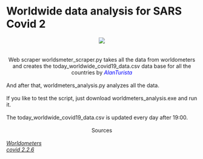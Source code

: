 <!DOCTYPE HTML>
<html>
  <head>
    <h1>Worldwide data analysis for SARS Covid 2</h1>
  <center><i><img src="https://www.python.org/static/apple-touch-icon-72x72-precomposed.png"></i></center>
  </head>
  <br>
  <br>
  <body>
  <center>Web scraper worldsmeter_scraper.py takes all the data from worldometers and creates the today_worldwide_covid19_data.csv data base for all the countries by <i><font color="blue">AlanTurista</font></i></center>
  <br>
  And after that, worldmeters_analysis.py analyzes all the data.
    <br>
    <br>
    If you like to test the script, just download worldmeters_analysis.exe and run it.
    <br>
    <br>
    The today_worldwide_covid19_data.csv is updated every day after 19:00.
    <br>
    <br>
    <center>Sources</center>
    <br>
        <i><a href="https://www.worldometers.info/coronavirus/">Worldometers</a></i>
    <br>
        <i><a href="https://pypi.org/project/covid/">covid 2.2.6</a></i>


